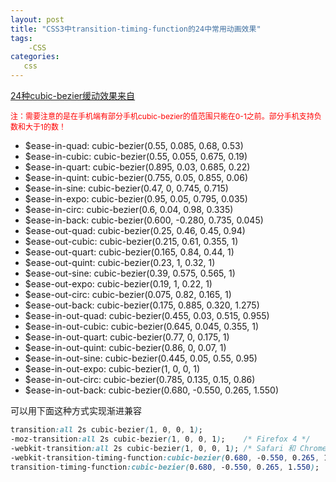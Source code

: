```yaml
---
layout: post
title: "CSS3中transition-timing-function的24中常用动画效果"
tags:
    -CSS
categories:
   css
---
```


[24种cubic-bezier缓动效果来自](https://github.com/modeset/underoos/blob/e44607a67052840479af09cb678815fa551bc1ce/app/assets/stylesheets/mixins/_timing-equations.sass)

<p style="color:red;font-size:12px;">注：需要注意的是在手机端有部分手机cubic-bezier的值范围只能在0-1之前。部分手机支持负数和大于1的数！</p>

- $ease-in-quad: cubic-bezier(0.55, 0.085, 0.68, 0.53)
- $ease-in-cubic: cubic-bezier(0.55, 0.055, 0.675, 0.19)
- $ease-in-quart: cubic-bezier(0.895, 0.03, 0.685, 0.22)
- $ease-in-quint: cubic-bezier(0.755, 0.05, 0.855, 0.06)
- $ease-in-sine: cubic-bezier(0.47, 0, 0.745, 0.715)
- $ease-in-expo: cubic-bezier(0.95, 0.05, 0.795, 0.035)
- $ease-in-circ: cubic-bezier(0.6, 0.04, 0.98, 0.335)
- $ease-in-back: cubic-bezier(0.600, -0.280, 0.735, 0.045)
- $ease-out-quad: cubic-bezier(0.25, 0.46, 0.45, 0.94)
- $ease-out-cubic: cubic-bezier(0.215, 0.61, 0.355, 1)
- $ease-out-quart: cubic-bezier(0.165, 0.84, 0.44, 1)
- $ease-out-quint: cubic-bezier(0.23, 1, 0.32, 1)
- $ease-out-sine: cubic-bezier(0.39, 0.575, 0.565, 1)
- $ease-out-expo: cubic-bezier(0.19, 1, 0.22, 1)
- $ease-out-circ: cubic-bezier(0.075, 0.82, 0.165, 1)
- $ease-out-back: cubic-bezier(0.175, 0.885, 0.320, 1.275)
- $ease-in-out-quad: cubic-bezier(0.455, 0.03, 0.515, 0.955)
- $ease-in-out-cubic: cubic-bezier(0.645, 0.045, 0.355, 1)
- $ease-in-out-quart: cubic-bezier(0.77, 0, 0.175, 1)
- $ease-in-out-quint: cubic-bezier(0.86, 0, 0.07, 1)
- $ease-in-out-sine: cubic-bezier(0.445, 0.05, 0.55, 0.95)
- $ease-in-out-expo: cubic-bezier(1, 0, 0, 1)
- $ease-in-out-circ: cubic-bezier(0.785, 0.135, 0.15, 0.86)
- $ease-in-out-back: cubic-bezier(0.680, -0.550, 0.265, 1.550)

可以用下面这种方式实现渐进兼容

```css
transition:all 2s cubic-bezier(1, 0, 0, 1);
-moz-transition:all 2s cubic-bezier(1, 0, 0, 1);	/* Firefox 4 */
-webkit-transition:all 2s cubic-bezier(1, 0, 0, 1);	/* Safari 和 Chrome */
-webkit-transition-timing-function:cubic-bezier(0.680, -0.550, 0.265, 1.550);/*单独写可以实现渐进兼容*/
transition-timing-function:cubic-bezier(0.680, -0.550, 0.265, 1.550);
```